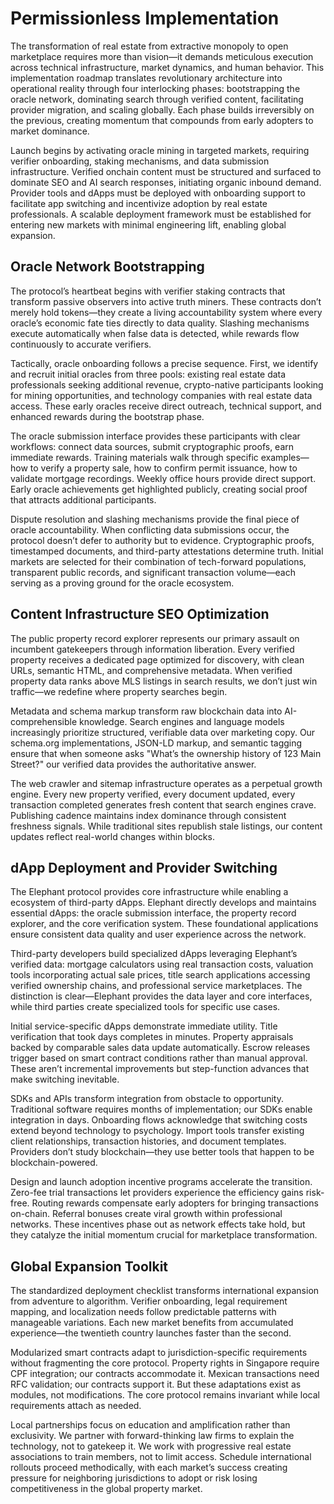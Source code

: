 # Permissionless Implementation

The transformation of real estate from extractive monopoly to open
marketplace requires more than vision—it demands meticulous execution
across technical infrastructure, market dynamics, and human behavior.
This implementation roadmap translates revolutionary architecture into
operational reality through four interlocking phases: bootstrapping the
oracle network, dominating search through verified content, facilitating
provider migration, and scaling globally. Each phase builds irreversibly
on the previous, creating momentum that compounds from early adopters to
market dominance.

Launch begins by activating oracle mining in targeted markets, requiring
verifier onboarding, staking mechanisms, and data submission
infrastructure. Verified onchain content must be structured and surfaced
to dominate SEO and AI search responses, initiating organic inbound
demand. Provider tools and dApps must be deployed with onboarding
support to facilitate app switching and incentivize adoption by real
estate professionals. A scalable deployment framework must be
established for entering new markets with minimal engineering lift,
enabling global expansion.

## Oracle Network Bootstrapping

The protocol’s heartbeat begins with verifier staking contracts that
transform passive observers into active truth miners. These contracts
don’t merely hold tokens—they create a living accountability system
where every oracle’s economic fate ties directly to data quality.
Slashing mechanisms execute automatically when false data is detected,
while rewards flow continuously to accurate verifiers.

Tactically, oracle onboarding follows a precise sequence. First, we
identify and recruit initial oracles from three pools: existing real
estate data professionals seeking additional revenue, crypto-native
participants looking for mining opportunities, and technology companies
with real estate data access. These early oracles receive direct
outreach, technical support, and enhanced rewards during the bootstrap
phase.

The oracle submission interface provides these participants with clear
workflows: connect data sources, submit cryptographic proofs, earn
immediate rewards. Training materials walk through specific examples—how
to verify a property sale, how to confirm permit issuance, how to
validate mortgage recordings. Weekly office hours provide direct
support. Early oracle achievements get highlighted publicly, creating
social proof that attracts additional participants.

Dispute resolution and slashing mechanisms provide the final piece of
oracle accountability. When conflicting data submissions occur, the
protocol doesn’t defer to authority but to evidence. Cryptographic
proofs, timestamped documents, and third-party attestations determine
truth. Initial markets are selected for their combination of
tech-forward populations, transparent public records, and significant
transaction volume—each serving as a proving ground for the oracle
ecosystem.

## Content Infrastructure SEO Optimization

The public property record explorer represents our primary assault on
incumbent gatekeepers through information liberation. Every verified
property receives a dedicated page optimized for discovery, with clean
URLs, semantic HTML, and comprehensive metadata. When verified property
data ranks above MLS listings in search results, we don’t just win
traffic—we redefine where property searches begin.

Metadata and schema markup transform raw blockchain data into
AI-comprehensible knowledge. Search engines and language models
increasingly prioritize structured, verifiable data over marketing copy.
Our schema.org implementations, JSON-LD markup, and semantic tagging
ensure that when someone asks "What’s the ownership history of 123 Main
Street?" our verified data provides the authoritative answer.

The web crawler and sitemap infrastructure operates as a perpetual
growth engine. Every new property verified, every document updated,
every transaction completed generates fresh content that search engines
crave. Publishing cadence maintains index dominance through consistent
freshness signals. While traditional sites republish stale listings, our
content updates reflect real-world changes within blocks.

## dApp Deployment and Provider Switching

The Elephant protocol provides core infrastructure while enabling a
ecosystem of third-party dApps. Elephant directly develops and maintains
essential dApps: the oracle submission interface, the property record
explorer, and the core verification system. These foundational
applications ensure consistent data quality and user experience across
the network.

Third-party developers build specialized dApps leveraging Elephant’s
verified data: mortgage calculators using real transaction costs,
valuation tools incorporating actual sale prices, title search
applications accessing verified ownership chains, and professional
service marketplaces. The distinction is clear—Elephant provides the
data layer and core interfaces, while third parties create specialized
tools for specific use cases.

Initial service-specific dApps demonstrate immediate utility. Title
verification that took days completes in minutes. Property appraisals
backed by comparable sales data update automatically. Escrow releases
trigger based on smart contract conditions rather than manual approval.
These aren’t incremental improvements but step-function advances that
make switching inevitable.

SDKs and APIs transform integration from obstacle to opportunity.
Traditional software requires months of implementation; our SDKs enable
integration in days. Onboarding flows acknowledge that switching costs
extend beyond technology to psychology. Import tools transfer existing
client relationships, transaction histories, and document templates.
Providers don’t study blockchain—they use better tools that happen to be
blockchain-powered.

Design and launch adoption incentive programs accelerate the transition.
Zero-fee trial transactions let providers experience the efficiency
gains risk-free. Routing rewards compensate early adopters for bringing
transactions on-chain. Referral bonuses create viral growth within
professional networks. These incentives phase out as network effects
take hold, but they catalyze the initial momentum crucial for
marketplace transformation.

## Global Expansion Toolkit

The standardized deployment checklist transforms international expansion
from adventure to algorithm. Verifier onboarding, legal requirement
mapping, and localization needs follow predictable patterns with
manageable variations. Each new market benefits from accumulated
experience—the twentieth country launches faster than the second.

Modularized smart contracts adapt to jurisdiction-specific requirements
without fragmenting the core protocol. Property rights in Singapore
require CPF integration; our contracts accommodate it. Mexican
transactions need RFC validation; our contracts support it. But these
adaptations exist as modules, not modifications. The core protocol
remains invariant while local requirements attach as needed.

Local partnerships focus on education and amplification rather than
exclusivity. We partner with forward-thinking law firms to explain the
technology, not to gatekeep it. We work with progressive real estate
associations to train members, not to limit access. Schedule
international rollouts proceed methodically, with each market’s success
creating pressure for neighboring jurisdictions to adopt or risk losing
competitiveness in the global property market.
